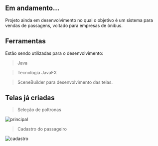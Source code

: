 ## Em andamento...

Projeto ainda em desenvolvimento no qual o objetivo é um sistema para vendas de passagens, voltado para empresas de ônibus.

## Ferramentas

Estão sendo utilizadas para o desenvolvimento:
>Java

>Tecnologia JavaFX 

>SceneBuilder para desenvolvimento das telas.

## Telas já criadas

>Seleção de poltronas

![principal](https://user-images.githubusercontent.com/56278438/203626015-24bb15d9-c95a-474e-bc3c-408d9dfd727b.png)

>Cadastro do passageiro

![cadastro](https://user-images.githubusercontent.com/56278438/203626026-60ed6c8a-c839-4576-8ff4-125b550ed5a7.png)

